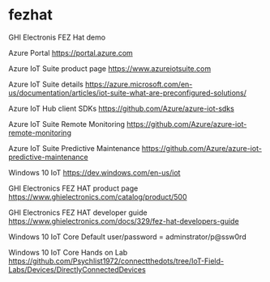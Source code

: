 # fezhat
GHI Electronis FEZ Hat demo

Azure Portal
https://portal.azure.com

Azure IoT Suite product page
https://www.azureiotsuite.com

Azure IoT Suite details
https://azure.microsoft.com/en-us/documentation/articles/iot-suite-what-are-preconfigured-solutions/

Azure IoT Hub client SDKs
https://github.com/Azure/azure-iot-sdks

Azure IoT Suite Remote Monitoring 
https://github.com/Azure/azure-iot-remote-monitoring

Azure IoT Suite Predictive Maintenance
https://github.com/Azure/azure-iot-predictive-maintenance

Windows 10 IoT
https://dev.windows.com/en-us/iot

GHI Electronics FEZ HAT product page
https://www.ghielectronics.com/catalog/product/500

GHI Electronics FEZ HAT developer guide
https://www.ghielectronics.com/docs/329/fez-hat-developers-guide

Windows 10 IoT Core
Default user/password = adminstrator/p@ssw0rd

Windows 10 IoT Core Hands on Lab
https://github.com/Psychlist1972/connectthedots/tree/IoT-Field-Labs/Devices/DirectlyConnectedDevices 
